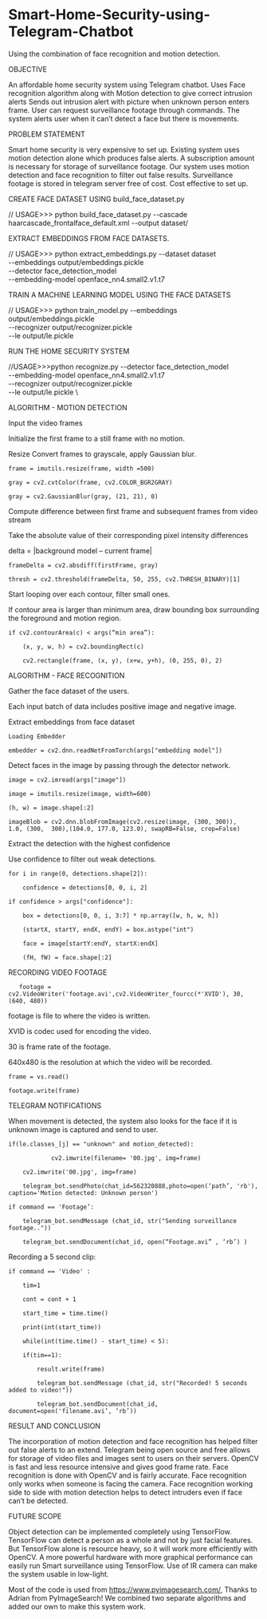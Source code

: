 # Smart-Home-Security-using-Telegram-Chatbot
Using the combination of face recognition and motion detection.

OBJECTIVE

An affordable home security system using Telegram chatbot.
Uses Face recognition algorithm along with Motion detection to give correct intrusion alerts
Sends out intrusion alert with picture when unknown person enters frame.
User can request surveillance footage through commands.
The system alerts user when it can’t detect a face but there is movements.

PROBLEM STATEMENT

Smart home security is very expensive to set up.
Existing system uses motion detection alone which produces false alerts.
A subscription amount is necessary for storage of surveillance footage.
Our system uses motion detection and face recognition to filter out false results.
Surveillance footage is stored in telegram server free of cost.
Cost effective to set up.

CREATE FACE DATASET USING build_face_dataset.py

// USAGE>>>
python build_face_dataset.py --cascade haarcascade_frontalface_default.xml --output dataset/<dataset-name>
  
EXTRACT EMBEDDINGS FROM FACE DATASETS.

// USAGE>>>
python extract_embeddings.py --dataset dataset \
	--embeddings output/embeddings.pickle \
	--detector face_detection_model \
	--embedding-model openface_nn4.small2.v1.t7

TRAIN A MACHINE LEARNING MODEL USING THE FACE DATASETS

// USAGE>>>
python train_model.py --embeddings output/embeddings.pickle \
	--recognizer output/recognizer.pickle \
	--le output/le.pickle
	

RUN THE HOME SECURITY SYSTEM

//USAGE>>>python recognize.py --detector face_detection_model \
	--embedding-model openface_nn4.small2.v1.t7 \
	--recognizer output/recognizer.pickle \
	--le output/le.pickle \
	
ALGORITHM - MOTION DETECTION

Input the video frames

Initialize the first frame to a still frame with no motion.

Resize Convert frames to grayscale, apply Gaussian blur.

	frame = imutils.resize(frame, width =500) 

	gray = cv2.cvtColor(frame, cv2.COLOR_BGR2GRAY) 

	gray = cv2.GaussianBlur(gray, (21, 21), 0) 
	
Compute difference between first frame and subsequent  frames from video stream

Take the absolute value of their corresponding pixel intensity differences 

delta = |background model – current frame| 

	frameDelta = cv2.absdiff(firstFrame, gray)
	
	thresh = cv2.threshold(frameDelta, 50, 255, cv2.THRESH_BINARY)[1]
	
Start looping over each contour, filter small ones.

If contour area is larger than minimum area, draw bounding box surrounding the foreground and motion region.

	if cv2.contourArea(c) < args(“min area”): 

		(x, y, w, h) = cv2.boundingRect(c) 

		cv2.rectangle(frame, (x, y), (x+w, y+h), (0, 255, 0), 2) 
		
		
ALGORITHM - FACE RECOGNITION


Gather the face dataset of the users.

Each input batch of data includes positive image and negative image.

Extract embeddings from face dataset

	Loading Embedder
	
	embedder = cv2.dnn.readNetFromTorch(args["embedding model"]) 
	
Detect faces in the image by passing through the detector network.

	image = cv2.imread(args["image"]) 

	image = imutils.resize(image, width=600) 

	(h, w) = image.shape[:2] 

	imageBlob = cv2.dnn.blobFromImage(cv2.resize(image, (300, 300)), 	1.0, (300, 	300),(104.0, 177.0, 123.0), swapRB=False, crop=False) 

Extract the detection with the highest confidence 

Use confidence to filter out weak detections.

	for i in range(0, detections.shape[2]): 
	
		confidence = detections[0, 0, i, 2] 

	if confidence > args["confidence"]:
	
		box = detections[0, 0, i, 3:7] * np.array([w, h, w, h]) 
		
		(startX, startY, endX, endY) = box.astype("int") 
		
		face = image[startY:endY, startX:endX] 
		
		(fH, fW) = face.shape[:2] 
		
RECORDING VIDEO FOOTAGE

       footage = cv2.VideoWriter('footage.avi',cv2.VideoWriter_fourcc(*'XVID'), 30, (640, 480)) 

footage is file to where the video is written.

XVID is codec used for encoding the video.

30 is frame rate of the footage.

640x480 is the resolution at which the video will be recorded.

	frame = vs.read() 

	footage.write(frame)  
	
TELEGRAM NOTIFICATIONS

When movement is detected, the system also looks for the face if it is unknown image is captured and send to user.

	if(le.classes_[j] == "unknown" and motion_detected):
	
                cv2.imwrite(filename= '00.jpg', img=frame) 
			  
		cv2.imwrite('00.jpg', img=frame) 
		
		telegram_bot.sendPhoto(chat_id=562320888,photo=open(‘path’, 'rb'), caption='Motion detected: Unknown person') 
		
	if command == 'Footage’: 
	
		telegram_bot.sendMessage (chat_id, str("Sending surveillance footage..")) 
	
		telegram_bot.sendDocument(chat_id, open(“Footage.avi” , ‘rb’) ) 
		
Recording a 5 second clip:

	if command == 'Video' : 
	
		tim=1 
		
		cont = cont + 1 
		
		start_time = time.time() 
		
		print(int(start_time)) 
		
		while(int(time.time() - start_time) < 5): 
		
		if(tim==1): 
		
			result.write(frame) 
			
			telegram_bot.sendMessage (chat_id, str("Recorded! 5 seconds added to video!")) 
			
			telegram_bot.sendDocument(chat_id, document=open('filename.avi’, ‘rb’)) 
			
RESULT AND CONCLUSION

The incorporation of motion detection and face recognition has helped filter out false alerts to an extend.
Telegram being open source and free allows for storage of video files and images sent to users on their servers.
OpenCV is fast and less resource intensive and gives good frame rate.
Face recognition is done with OpenCV and is fairly accurate.
Face recognition only works when someone is facing the camera.
Face recognition working side to side with motion detection helps to detect intruders even if face can’t be detected. 


FUTURE SCOPE

Object detection can be implemented completely using TensorFlow.
TensorFlow can detect a person as a whole and not by just facial features.
But TensorFlow alone is resource heavy, so it will work more efficiently with OpenCV.
A more powerful hardware with more graphical performance can easily run Smart surveillance using TensorFlow.
Use of IR camera can make the system usable in low-light.

			



		
		

































































































































































Most of the code is used from https://www.pyimagesearch.com/, Thanks to Adrian from PyImageSearch!
We combined two separate algorithms and added our own to make this system work.





